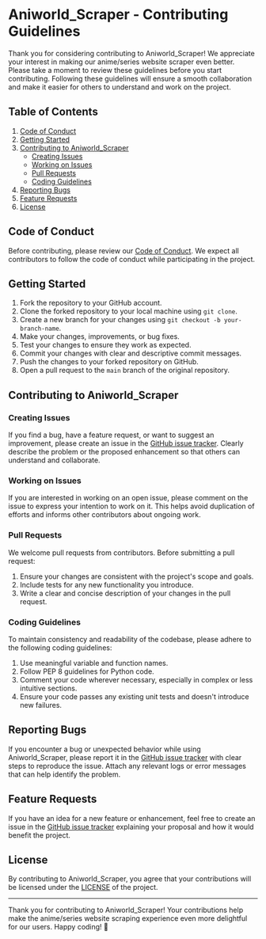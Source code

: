 # Aniworld_Scraper - Contributing Guidelines

Thank you for considering contributing to Aniworld_Scraper! We appreciate your interest in making our anime/series website scraper even better. Please take a moment to review these guidelines before you start contributing. Following these guidelines will ensure a smooth collaboration and make it easier for others to understand and work on the project.

## Table of Contents

1. [Code of Conduct](#code-of-conduct)
2. [Getting Started](#getting-started)
3. [Contributing to Aniworld_Scraper](#contributing-to-aniworld_scraper)
   - [Creating Issues](#creating-issues)
   - [Working on Issues](#working-on-issues)
   - [Pull Requests](#pull-requests)
   - [Coding Guidelines](#coding-guidelines)
4. [Reporting Bugs](#reporting-bugs)
5. [Feature Requests](#feature-requests)
6. [License](#license)

## Code of Conduct

Before contributing, please review our [Code of Conduct](CODE_OF_CONDUCT.md). We expect all contributors to follow the code of conduct while participating in the project.

## Getting Started

1. Fork the repository to your GitHub account.
2. Clone the forked repository to your local machine using `git clone`.
3. Create a new branch for your changes using `git checkout -b your-branch-name`.
4. Make your changes, improvements, or bug fixes.
5. Test your changes to ensure they work as expected.
6. Commit your changes with clear and descriptive commit messages.
7. Push the changes to your forked repository on GitHub.
8. Open a pull request to the `main` branch of the original repository.

## Contributing to Aniworld_Scraper

### Creating Issues

If you find a bug, have a feature request, or want to suggest an improvement, please create an issue in the [GitHub issue tracker](https://github.com/wolfswolke/Aniworld_Scraper/issues). Clearly describe the problem or the proposed enhancement so that others can understand and collaborate.

### Working on Issues

If you are interested in working on an open issue, please comment on the issue to express your intention to work on it. This helps avoid duplication of efforts and informs other contributors about ongoing work.

### Pull Requests

We welcome pull requests from contributors. Before submitting a pull request:

1. Ensure your changes are consistent with the project's scope and goals.
2. Include tests for any new functionality you introduce.
3. Write a clear and concise description of your changes in the pull request.

### Coding Guidelines

To maintain consistency and readability of the codebase, please adhere to the following coding guidelines:

1. Use meaningful variable and function names.
2. Follow PEP 8 guidelines for Python code.
3. Comment your code wherever necessary, especially in complex or less intuitive sections.
4. Ensure your code passes any existing unit tests and doesn't introduce new failures.

## Reporting Bugs

If you encounter a bug or unexpected behavior while using Aniworld_Scraper, please report it in the [GitHub issue tracker](https://github.com/wolfswolke/Aniworld_Scraper/issues) with clear steps to reproduce the issue. Attach any relevant logs or error messages that can help identify the problem.

## Feature Requests

If you have an idea for a new feature or enhancement, feel free to create an issue in the [GitHub issue tracker](https://github.com/wolfswolke/Aniworld_Scraper/issues) explaining your proposal and how it would benefit the project.

## License

By contributing to Aniworld_Scraper, you agree that your contributions will be licensed under the [LICENSE](LICENSE) of the project.

---

Thank you for contributing to Aniworld_Scraper! Your contributions help make the anime/series website scraping experience even more delightful for our users. Happy coding! 🎉
